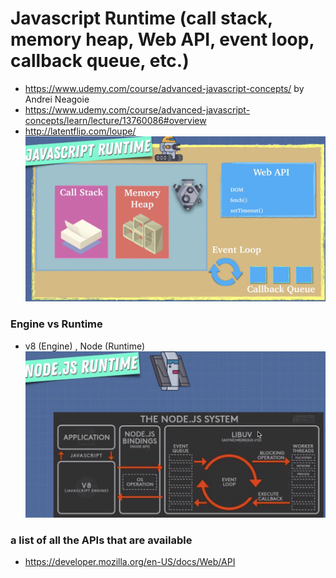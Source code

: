 # Javascript Runtime (call stack, memory heap, Web API, event loop, callback queue, etc.)

- https://www.udemy.com/course/advanced-javascript-concepts/ by Andrei Neagoie
- https://www.udemy.com/course/advanced-javascript-concepts/learn/lecture/13760086#overview
- http://latentflip.com/loupe/
![Javascript Runtime](/jsruntime.png)

### Engine vs Runtime
- v8 (Engine) , Node (Runtime)
![Node.js Runtime](/noderuntime.png)

###  a list of all the APIs that are available
- https://developer.mozilla.org/en-US/docs/Web/API
